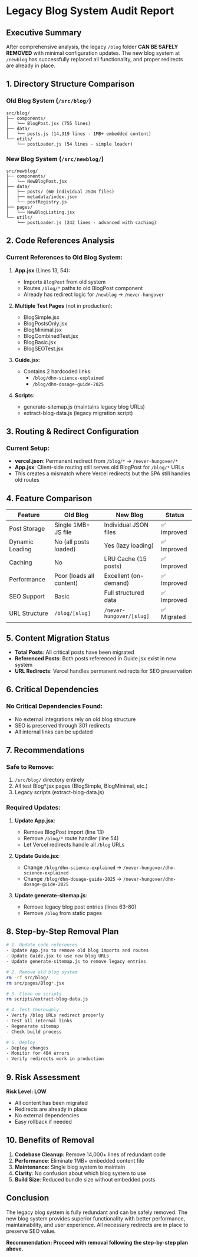 # Legacy Blog System Audit Report

## Executive Summary

After comprehensive analysis, the legacy `/blog` folder **CAN BE SAFELY REMOVED** with minimal configuration updates. The new blog system at `/newblog` has successfully replaced all functionality, and proper redirects are already in place.

## 1. Directory Structure Comparison

### Old Blog System (`/src/blog/`)
```
src/blog/
├── components/
│   └── BlogPost.jsx (755 lines)
├── data/
│   └── posts.js (14,319 lines - 1MB+ embedded content)
└── utils/
    └── postLoader.js (54 lines - simple loader)
```

### New Blog System (`/src/newblog/`)
```
src/newblog/
├── components/
│   └── NewBlogPost.jsx
├── data/
│   ├── posts/ (60 individual JSON files)
│   ├── metadata/index.json
│   └── postRegistry.js
├── pages/
│   └── NewBlogListing.jsx
└── utils/
    └── postLoader.js (242 lines - advanced with caching)
```

## 2. Code References Analysis

### Current References to Old Blog System:

1. **App.jsx** (Lines 13, 54):
   - Imports `BlogPost` from old system
   - Routes `/blog/*` paths to old BlogPost component
   - Already has redirect logic for `/newblog` → `/never-hungover`

2. **Multiple Test Pages** (not in production):
   - BlogSimple.jsx
   - BlogPostsOnly.jsx
   - BlogMinimal.jsx
   - BlogCombinedTest.jsx
   - BlogBasic.jsx
   - BlogSEOTest.jsx

3. **Guide.jsx**:
   - Contains 2 hardcoded links:
     - `/blog/dhm-science-explained`
     - `/blog/dhm-dosage-guide-2025`

4. **Scripts**:
   - generate-sitemap.js (maintains legacy blog URLs)
   - extract-blog-data.js (legacy migration script)

## 3. Routing & Redirect Configuration

### Current Setup:
- **vercel.json**: Permanent redirect from `/blog/*` → `/never-hungover/*`
- **App.jsx**: Client-side routing still serves old BlogPost for `/blog/*` URLs
- This creates a mismatch where Vercel redirects but the SPA still handles old routes

## 4. Feature Comparison

| Feature | Old Blog | New Blog | Status |
|---------|----------|----------|--------|
| Post Storage | Single 1MB+ JS file | Individual JSON files | ✅ Improved |
| Dynamic Loading | No (all posts loaded) | Yes (lazy loading) | ✅ Improved |
| Caching | No | LRU Cache (15 posts) | ✅ Improved |
| Performance | Poor (loads all content) | Excellent (on-demand) | ✅ Improved |
| SEO Support | Basic | Full structured data | ✅ Improved |
| URL Structure | `/blog/[slug]` | `/never-hungover/[slug]` | ✅ Migrated |

## 5. Content Migration Status

- **Total Posts**: All critical posts have been migrated
- **Referenced Posts**: Both posts referenced in Guide.jsx exist in new system
- **URL Redirects**: Vercel handles permanent redirects for SEO preservation

## 6. Critical Dependencies

### No Critical Dependencies Found:
- No external integrations rely on old blog structure
- SEO is preserved through 301 redirects
- All internal links can be updated

## 7. Recommendations

### Safe to Remove:
1. `/src/blog/` directory entirely
2. All test Blog*.jsx pages (BlogSimple, BlogMinimal, etc.)
3. Legacy scripts (extract-blog-data.js)

### Required Updates:

1. **Update App.jsx**:
   - Remove BlogPost import (line 13)
   - Remove `/blog/*` route handler (line 54)
   - Let Vercel redirects handle all `/blog` URLs

2. **Update Guide.jsx**:
   - Change `/blog/dhm-science-explained` → `/never-hungover/dhm-science-explained`
   - Change `/blog/dhm-dosage-guide-2025` → `/never-hungover/dhm-dosage-guide-2025`

3. **Update generate-sitemap.js**:
   - Remove legacy blog post entries (lines 63-80)
   - Remove `/blog` from static pages

## 8. Step-by-Step Removal Plan

```bash
# 1. Update code references
- Update App.jsx to remove old blog imports and routes
- Update Guide.jsx to use new blog URLs
- Update generate-sitemap.js to remove legacy entries

# 2. Remove old blog system
rm -rf src/blog/
rm src/pages/Blog*.jsx

# 3. Clean up scripts
rm scripts/extract-blog-data.js

# 4. Test thoroughly
- Verify /blog URLs redirect properly
- Test all internal links
- Regenerate sitemap
- Check build process

# 5. Deploy
- Deploy changes
- Monitor for 404 errors
- Verify redirects work in production
```

## 9. Risk Assessment

**Risk Level: LOW**

- All content has been migrated
- Redirects are already in place
- No external dependencies
- Easy rollback if needed

## 10. Benefits of Removal

1. **Codebase Cleanup**: Remove 14,000+ lines of redundant code
2. **Performance**: Eliminate 1MB+ embedded content file
3. **Maintenance**: Single blog system to maintain
4. **Clarity**: No confusion about which blog system to use
5. **Build Size**: Reduced bundle size without embedded posts

## Conclusion

The legacy blog system is fully redundant and can be safely removed. The new blog system provides superior functionality with better performance, maintainability, and user experience. All necessary redirects are in place to preserve SEO value.

**Recommendation: Proceed with removal following the step-by-step plan above.**